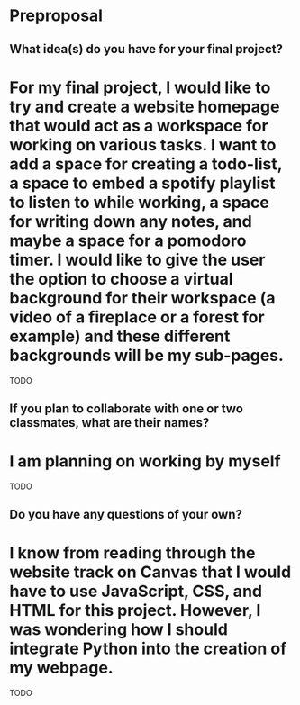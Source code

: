 # Preproposal

## What idea(s) do you have for your final project?
# For my final project, I would like to try and create a website homepage that would act as a workspace for working on various tasks. I want to add a space for creating a todo-list, a space to embed a spotify playlist to listen to while working, a space for writing down any notes, and maybe a space for a pomodoro timer. I would like to give the user the option to choose a virtual background for their workspace (a video of a fireplace or a forest for example) and these different backgrounds will be my sub-pages.

TODO

## If you plan to collaborate with one or two classmates, what are their names?
# I am planning on working by myself 

TODO

## Do you have any questions of your own?
# I know from reading through the website track on Canvas that I would have to use JavaScript, CSS, and HTML for this project. However, I was wondering how I should integrate Python into the creation of my webpage. 

TODO

